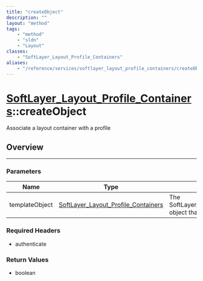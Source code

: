 ```yaml
---
title: "createObject"
description: ""
layout: "method"
tags:
    - "method"
    - "sldn"
    - "Layout"
classes:
    - "SoftLayer_Layout_Profile_Containers"
aliases:
    - "/reference/services/softlayer_layout_profile_containers/createObject"
---
```

# [SoftLayer_Layout_Profile_Containers](/reference/services/SoftLayer_Layout_Profile_Containers)::createObject

Associate a layout container with a profile


## Overview 


-----

### Parameters 
|Name | Type | Description |
| --- | --- | --- |
|templateObject| <a href='/reference/datatypes/SoftLayer_Layout_Profile_Containers'>SoftLayer_Layout_Profile_Containers </a>| The SoftLayer_Layout_Profile_Containers object that you wish to create.|


### Required Headers
* authenticate


### Return Values
* boolean




